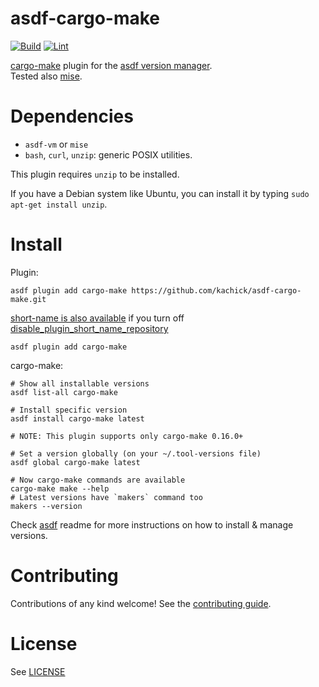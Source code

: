 # asdf-cargo-make

[![Build](https://github.com/kachick/asdf-cargo-make/actions/workflows/build.yml/badge.svg?branch=main)](https://github.com/kachick/asdf-cargo-make/actions/workflows/build.yml?query=branch%3Amain) [![Lint](https://github.com/kachick/asdf-cargo-make/actions/workflows/lint.yml/badge.svg?branch=main)](https://github.com/kachick/asdf-cargo-make/actions/workflows/lint.yml?query=branch%3Amain)

[cargo-make](https://sagiegurari.github.io/cargo-make/) plugin for the [asdf version manager](https://asdf-vm.com).\
Tested also [mise](https://github.com/jdx/mise).

# Dependencies

- `asdf-vm` or `mise`
- `bash`, `curl`, `unzip`: generic POSIX utilities.

This plugin requires `unzip` to be installed.

If you have a Debian system like Ubuntu, you can install it by typing
`sudo apt-get install unzip`.

# Install

Plugin:

```shell
asdf plugin add cargo-make https://github.com/kachick/asdf-cargo-make.git
```

[short-name is also available](https://github.com/asdf-vm/asdf-plugins/blob/6498384c22a29602d065d3db681b8f32f7e4295b/plugins/cargo-make#L1) if you turn off [disable_plugin_short_name_repository](https://asdf-vm.com/manage/configuration.html#disable-plugin-short-name-repository)

```shell
asdf plugin add cargo-make
```

cargo-make:

```shell
# Show all installable versions
asdf list-all cargo-make

# Install specific version
asdf install cargo-make latest

# NOTE: This plugin supports only cargo-make 0.16.0+

# Set a version globally (on your ~/.tool-versions file)
asdf global cargo-make latest

# Now cargo-make commands are available
cargo-make make --help
# Latest versions have `makers` command too
makers --version
```

Check [asdf](https://github.com/asdf-vm/asdf) readme for more instructions on how to
install & manage versions.

# Contributing

Contributions of any kind welcome! See the [contributing guide](CONTRIBUTING.md).

# License

See [LICENSE](LICENSE)
